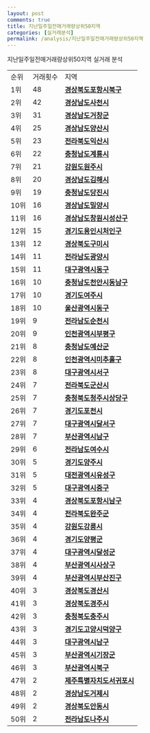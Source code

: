 ```yaml
---
layout: post
comments: true
title: 지난일주일전매거래량상위50지역
categories: [실거래분석]
permalink: /analysis/지난일주일전매거래량상위50지역
---
```


지난일주일전매거래량상위50지역 실거래 분석

<table>
  <tr>
    <td>순위</td>
    <td>거래횟수</td>
    <td>지역</td>
  </tr>

  <tr>
    <td>1위</td>
    <td>48</td>
    <td colspan="4" style="font-weight: bold;"><a href="/apt/경상북도포항시북구">경상북도포항시북구 </a></td>
  </tr>

  <tr>
    <td>2위</td>
    <td>42</td>
    <td colspan="4" style="font-weight: bold;"><a href="/apt/경상남도사천시">경상남도사천시 </a></td>
  </tr>

  <tr>
    <td>3위</td>
    <td>31</td>
    <td colspan="4" style="font-weight: bold;"><a href="/apt/경상남도거창군">경상남도거창군 </a></td>
  </tr>

  <tr>
    <td>4위</td>
    <td>25</td>
    <td colspan="4" style="font-weight: bold;"><a href="/apt/경상남도양산시">경상남도양산시 </a></td>
  </tr>

  <tr>
    <td>5위</td>
    <td>23</td>
    <td colspan="4" style="font-weight: bold;"><a href="/apt/전라북도익산시">전라북도익산시 </a></td>
  </tr>

  <tr>
    <td>6위</td>
    <td>22</td>
    <td colspan="4" style="font-weight: bold;"><a href="/apt/충청남도계룡시">충청남도계룡시 </a></td>
  </tr>

  <tr>
    <td>7위</td>
    <td>21</td>
    <td colspan="4" style="font-weight: bold;"><a href="/apt/강원도원주시">강원도원주시 </a></td>
  </tr>

  <tr>
    <td>8위</td>
    <td>20</td>
    <td colspan="4" style="font-weight: bold;"><a href="/apt/경상남도김해시">경상남도김해시 </a></td>
  </tr>

  <tr>
    <td>9위</td>
    <td>19</td>
    <td colspan="4" style="font-weight: bold;"><a href="/apt/충청남도당진시">충청남도당진시 </a></td>
  </tr>

  <tr>
    <td>10위</td>
    <td>16</td>
    <td colspan="4" style="font-weight: bold;"><a href="/apt/경상남도밀양시">경상남도밀양시 </a></td>
  </tr>

  <tr>
    <td>11위</td>
    <td>16</td>
    <td colspan="4" style="font-weight: bold;"><a href="/apt/경상남도창원시성산구">경상남도창원시성산구 </a></td>
  </tr>

  <tr>
    <td>12위</td>
    <td>15</td>
    <td colspan="4" style="font-weight: bold;"><a href="/apt/경기도용인시처인구">경기도용인시처인구 </a></td>
  </tr>

  <tr>
    <td>13위</td>
    <td>12</td>
    <td colspan="4" style="font-weight: bold;"><a href="/apt/경상북도구미시">경상북도구미시 </a></td>
  </tr>

  <tr>
    <td>14위</td>
    <td>11</td>
    <td colspan="4" style="font-weight: bold;"><a href="/apt/전라남도광양시">전라남도광양시 </a></td>
  </tr>

  <tr>
    <td>15위</td>
    <td>11</td>
    <td colspan="4" style="font-weight: bold;"><a href="/apt/대구광역시동구">대구광역시동구 </a></td>
  </tr>

  <tr>
    <td>16위</td>
    <td>10</td>
    <td colspan="4" style="font-weight: bold;"><a href="/apt/충청남도천안시동남구">충청남도천안시동남구 </a></td>
  </tr>

  <tr>
    <td>17위</td>
    <td>10</td>
    <td colspan="4" style="font-weight: bold;"><a href="/apt/경기도여주시">경기도여주시 </a></td>
  </tr>

  <tr>
    <td>18위</td>
    <td>10</td>
    <td colspan="4" style="font-weight: bold;"><a href="/apt/울산광역시동구">울산광역시동구 </a></td>
  </tr>

  <tr>
    <td>19위</td>
    <td>9</td>
    <td colspan="4" style="font-weight: bold;"><a href="/apt/전라남도순천시">전라남도순천시 </a></td>
  </tr>

  <tr>
    <td>20위</td>
    <td>9</td>
    <td colspan="4" style="font-weight: bold;"><a href="/apt/인천광역시부평구">인천광역시부평구 </a></td>
  </tr>

  <tr>
    <td>21위</td>
    <td>8</td>
    <td colspan="4" style="font-weight: bold;"><a href="/apt/충청남도예산군">충청남도예산군 </a></td>
  </tr>

  <tr>
    <td>22위</td>
    <td>8</td>
    <td colspan="4" style="font-weight: bold;"><a href="/apt/인천광역시미추홀구">인천광역시미추홀구 </a></td>
  </tr>

  <tr>
    <td>23위</td>
    <td>8</td>
    <td colspan="4" style="font-weight: bold;"><a href="/apt/대구광역시서구">대구광역시서구 </a></td>
  </tr>

  <tr>
    <td>24위</td>
    <td>7</td>
    <td colspan="4" style="font-weight: bold;"><a href="/apt/전라북도군산시">전라북도군산시 </a></td>
  </tr>

  <tr>
    <td>25위</td>
    <td>7</td>
    <td colspan="4" style="font-weight: bold;"><a href="/apt/충청북도청주시상당구">충청북도청주시상당구 </a></td>
  </tr>

  <tr>
    <td>26위</td>
    <td>7</td>
    <td colspan="4" style="font-weight: bold;"><a href="/apt/경기도포천시">경기도포천시 </a></td>
  </tr>

  <tr>
    <td>27위</td>
    <td>7</td>
    <td colspan="4" style="font-weight: bold;"><a href="/apt/대구광역시달서구">대구광역시달서구 </a></td>
  </tr>

  <tr>
    <td>28위</td>
    <td>7</td>
    <td colspan="4" style="font-weight: bold;"><a href="/apt/부산광역시남구">부산광역시남구 </a></td>
  </tr>

  <tr>
    <td>29위</td>
    <td>6</td>
    <td colspan="4" style="font-weight: bold;"><a href="/apt/전라남도여수시">전라남도여수시 </a></td>
  </tr>

  <tr>
    <td>30위</td>
    <td>5</td>
    <td colspan="4" style="font-weight: bold;"><a href="/apt/경기도양주시">경기도양주시 </a></td>
  </tr>

  <tr>
    <td>31위</td>
    <td>5</td>
    <td colspan="4" style="font-weight: bold;"><a href="/apt/대전광역시유성구">대전광역시유성구 </a></td>
  </tr>

  <tr>
    <td>32위</td>
    <td>5</td>
    <td colspan="4" style="font-weight: bold;"><a href="/apt/대구광역시중구">대구광역시중구 </a></td>
  </tr>

  <tr>
    <td>33위</td>
    <td>4</td>
    <td colspan="4" style="font-weight: bold;"><a href="/apt/경상북도포항시남구">경상북도포항시남구 </a></td>
  </tr>

  <tr>
    <td>34위</td>
    <td>4</td>
    <td colspan="4" style="font-weight: bold;"><a href="/apt/전라북도완주군">전라북도완주군 </a></td>
  </tr>

  <tr>
    <td>35위</td>
    <td>4</td>
    <td colspan="4" style="font-weight: bold;"><a href="/apt/강원도강릉시">강원도강릉시 </a></td>
  </tr>

  <tr>
    <td>36위</td>
    <td>4</td>
    <td colspan="4" style="font-weight: bold;"><a href="/apt/경기도양평군">경기도양평군 </a></td>
  </tr>

  <tr>
    <td>37위</td>
    <td>4</td>
    <td colspan="4" style="font-weight: bold;"><a href="/apt/대구광역시달성군">대구광역시달성군 </a></td>
  </tr>

  <tr>
    <td>38위</td>
    <td>4</td>
    <td colspan="4" style="font-weight: bold;"><a href="/apt/부산광역시사상구">부산광역시사상구 </a></td>
  </tr>

  <tr>
    <td>39위</td>
    <td>4</td>
    <td colspan="4" style="font-weight: bold;"><a href="/apt/부산광역시부산진구">부산광역시부산진구 </a></td>
  </tr>

  <tr>
    <td>40위</td>
    <td>3</td>
    <td colspan="4" style="font-weight: bold;"><a href="/apt/경상북도경산시">경상북도경산시 </a></td>
  </tr>

  <tr>
    <td>41위</td>
    <td>3</td>
    <td colspan="4" style="font-weight: bold;"><a href="/apt/경상북도경주시">경상북도경주시 </a></td>
  </tr>

  <tr>
    <td>42위</td>
    <td>3</td>
    <td colspan="4" style="font-weight: bold;"><a href="/apt/충청북도충주시">충청북도충주시 </a></td>
  </tr>

  <tr>
    <td>43위</td>
    <td>3</td>
    <td colspan="4" style="font-weight: bold;"><a href="/apt/경기도고양시덕양구">경기도고양시덕양구 </a></td>
  </tr>

  <tr>
    <td>44위</td>
    <td>3</td>
    <td colspan="4" style="font-weight: bold;"><a href="/apt/대구광역시남구">대구광역시남구 </a></td>
  </tr>

  <tr>
    <td>45위</td>
    <td>3</td>
    <td colspan="4" style="font-weight: bold;"><a href="/apt/부산광역시기장군">부산광역시기장군 </a></td>
  </tr>

  <tr>
    <td>46위</td>
    <td>3</td>
    <td colspan="4" style="font-weight: bold;"><a href="/apt/부산광역시북구">부산광역시북구 </a></td>
  </tr>

  <tr>
    <td>47위</td>
    <td>2</td>
    <td colspan="4" style="font-weight: bold;"><a href="/apt/제주특별자치도서귀포시">제주특별자치도서귀포시 </a></td>
  </tr>

  <tr>
    <td>48위</td>
    <td>2</td>
    <td colspan="4" style="font-weight: bold;"><a href="/apt/경상남도거제시">경상남도거제시 </a></td>
  </tr>

  <tr>
    <td>49위</td>
    <td>2</td>
    <td colspan="4" style="font-weight: bold;"><a href="/apt/경상북도안동시">경상북도안동시 </a></td>
  </tr>

  <tr>
    <td>50위</td>
    <td>2</td>
    <td colspan="4" style="font-weight: bold;"><a href="/apt/전라남도나주시">전라남도나주시 </a></td>
  </tr>

</table>
